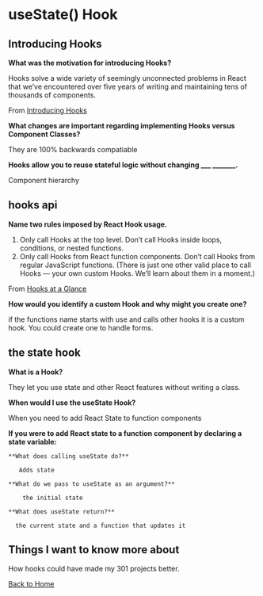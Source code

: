 # useState() Hook

## Introducing Hooks

**What was the motivation for introducing Hooks?**

Hooks solve a wide variety of seemingly unconnected problems in React that we’ve encountered over five years of writing and maintaining tens of thousands of components.

From [Introducing Hooks](https://legacy.reactjs.org/docs/hooks-intro.html#motivation)

**What changes are important regarding implementing Hooks versus Component Classes?**

They are 100% backwards compatiable

**Hooks allow you to reuse stateful logic without changing ___ _______.**

Component hierarchy

## hooks api

**Name two rules imposed by React Hook usage.**

1. Only call Hooks at the top level. Don’t call Hooks inside loops, conditions, or nested functions.
2. Only call Hooks from React function components. Don’t call Hooks from regular JavaScript functions. (There is just one other valid place to call Hooks — your own custom Hooks. We’ll learn about them in a moment.)

From [Hooks at a Glance](https://legacy.reactjs.org/docs/hooks-overview.html)

**How would you identify a custom Hook and why might you create one?**

if the functions name starts with use and calls other hooks it is a custom hook. You could create one to handle forms.

## the state hook

**What is a Hook?**

They let you use state and other React features without writing a class.

**When would I use the useState Hook?**

When you need to add React State to function components

**If you were to add React state to a function component by declaring a state variable:**

    **What does calling useState do?**

       Adds state

    **What do we pass to useState as an argument?**

        the initial state

    **What does useState return?**

      the current state and a function that updates it

## Things I want to know more about

How hooks could have made my 301 projects better.

[Back to Home](../README.md)
